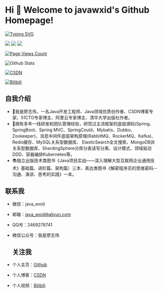 
# Hi 🎉 Welcome to javawxid's Github Homepage!

[![Typing SVG](https://readme-typing-svg.herokuapp.com?font=Fira+Code&pause=1000&random=false&width=435&lines=%E6%88%91%E6%98%AF%E5%BB%96%E5%BF%97%E4%BC%9F%EF%BC%8C%E8%BF%99%E9%87%8C%E6%98%AF%E6%88%91%E7%9A%84Github%E4%B8%BB%E9%A1%B5;%E6%88%91%E6%98%AF%E4%B8%80%E5%90%8DJava%E5%BC%80%E5%8F%91%E5%B7%A5%E7%A8%8B%E5%B8%88%E3%80%81Java%E9%A2%86%E5%9F%9F%E4%BC%98%E8%B4%A8%E5%88%9B%E4%BD%9C%E8%80%85;CSDN%E5%8D%9A%E5%AE%A2%E4%B8%93%E5%AE%B6%E3%80%8151CTO%E4%B8%93%E5%AE%B6%E5%8D%9A%E4%B8%BB;%E9%98%BF%E9%87%8C%E4%BA%91%E4%B8%93%E5%AE%B6%E5%8D%9A%E4%B8%BB%E3%80%81%E6%B8%85%E5%8D%8E%E5%A4%A7%E5%AD%A6%E5%87%BA%E7%89%88%E7%A4%BE%E4%BD%9C%E8%80%85;%E6%8B%A5%E6%9C%89%E5%A4%9A%E5%B9%B4%E4%B8%80%E7%BA%BF%E7%A0%94%E5%8F%91%E5%92%8C%E5%9B%A2%E9%98%9F%E7%AE%A1%E7%90%86%E7%BB%8F%E9%AA%8C;%E7%A0%94%E7%A9%B6%E8%BF%87%E4%B8%BB%E6%B5%81%E6%A1%86%E6%9E%B6%E7%9A%84%E5%BA%95%E5%B1%82%E6%BA%90%E7%A0%81;Spring%E3%80%81SpringBoot%E3%80%81Spring+MVC;SpringCould%E3%80%81Mybatis%E3%80%81Dubbo%2BZookeeper;%E6%B6%88%E6%81%AF%E4%B8%AD%E9%97%B4%E4%BB%B6(RabbitMQ%E3%80%81RockerMQ%E3%80%81Kafka);Redis%E7%BC%93%E5%AD%98%E3%80%81MySQL%E5%85%B3%E7%B3%BB%E5%9E%8B%E6%95%B0%E6%8D%AE%E5%BA%93;ElasticSearch%E5%85%A8%E6%96%87%E6%90%9C%E7%B4%A2;ShardingSphere%E5%88%86%E5%BA%93%E5%88%86%E8%A1%A8%E8%AF%BB%E5%86%99%E5%88%86%E7%A6%BB;%E8%AE%BE%E8%AE%A1%E6%A8%A1%E5%BC%8F%E3%80%81%E9%A2%86%E5%9F%9F%E9%A9%B1%E5%8A%A8DDD;%E5%AE%B9%E5%99%A8%E7%BC%96%E6%8E%92Kubernetes%E3%80%82)](https://git.io/typing-svg)

<p>
<img src="https://img.shields.io/static/v1?label=Program&message=java&color=blue"/>
<a href="https://blog.csdn.net/java_wxid"><img src="https://img.shields.io/static/v1?label=Blog&message=CSDN&color=red"/></a>
<a href="https://space.bilibili.com/353586723"><img src="https://img.shields.io/static/v1?label=Video&message=Bilibili&color=cyan"/></a>
</p>


[![Page Views Count](https://badges.toozhao.com/badges/01HEPJD0P1SY691SQZ3MC3MQH1/green.svg)](https://badges.toozhao.com/stats/01HEPJD0P1SY691SQZ3MC3MQH1 "个人主页访问次数")

![Github Stats](https://github-readme-stats.vercel.app/api?username=javawxid&show_icons=true&theme=dark&count_private=true)

[![CSDN](https://stats.justsong.cn/api/csdn?id=java_wxid&theme=dark)](https://blog.csdn.net/java_wxid)

[![Bilibili](https://stats.justsong.cn/api/bilibili/?id=353586723&theme=dark)](https://space.bilibili.com/353586723)





## 自我介绍

- 🌟我是廖志伟，一名Java开发工程师、Java领域优质创作者、CSDN博客专家、51CTO专家博主、阿里云专家博主、清华大学出版社作者。
- 🚀拥有多年一线研发和团队管理经验，研究过主流框架的底层源码(Spring、SpringBoot、Spring MVC、SpringCould、Mybatis、Dubbo、Zookeeper)，消息中间件底层架构原理(RabbitMQ、RockerMQ、Kafka)、Redis缓存、MySQL关系型数据库、 ElasticSearch全文搜索、MongoDB非关系型数据库、ShardingSphere分库分表读写分离、设计模式、领域驱动DDD、容器编排Kubernetes等。
- 📚独立出版技术类图书《Java项目实战——深入理解大型互联网企业通用技术》基础篇、进阶篇、架构篇）三本、表达类图书《解密程序员的思维密码--沟通、演讲、思考的实践》一本。

## 联系我

- 微信：java_wxid
- 邮箱：java_wxid@aliyun.com
- QQ号：2469278741
- 微信公众号：我是廖志伟

  ## 关注我
- 个人主页：[Github](https://github.com/javawxid)
- 个人博客：[CSDN](https://blog.csdn.net/java_wxid)
- 个人视频：[Bilibili](https://space.bilibili.com/353586723)




